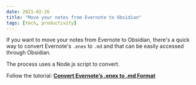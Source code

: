 ```yaml
---
date: 2021-02-26
title: "Move your notes from Evernote to Obsidian"
tags: [tech, productivity]
---
```


If you want to move your notes from Evernote to Obsidian, there's a quick way to convert Evernote's `.enex` to `.md` and that can be easily accessed through Obsidian.

The process uses a Node.js script to convert.

Follow the tutorial: **[Convert Evernote’s .enex to .md Format](https://compile.blog/2021/02/25/evernote-enex-to-md/)**